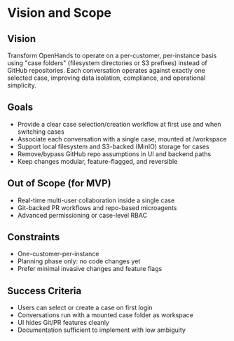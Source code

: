 # Vision and Scope

## Vision
Transform OpenHands to operate on a per-customer, per-instance basis using "case folders" (filesystem directories or S3 prefixes) instead of GitHub repositories. Each conversation operates against exactly one selected case, improving data isolation, compliance, and operational simplicity.

## Goals
- Provide a clear case selection/creation workflow at first use and when switching cases
- Associate each conversation with a single case, mounted at /workspace
- Support local filesystem and S3-backed (MinIO) storage for cases
- Remove/bypass GitHub repo assumptions in UI and backend paths
- Keep changes modular, feature-flagged, and reversible

## Out of Scope (for MVP)
- Real-time multi-user collaboration inside a single case
- Git-backed PR workflows and repo-based microagents
- Advanced permissioning or case-level RBAC

## Constraints
- One-customer-per-instance
- Planning phase only: no code changes yet
- Prefer minimal invasive changes and feature flags

## Success Criteria
- Users can select or create a case on first login
- Conversations run with a mounted case folder as workspace
- UI hides Git/PR features cleanly
- Documentation sufficient to implement with low ambiguity

